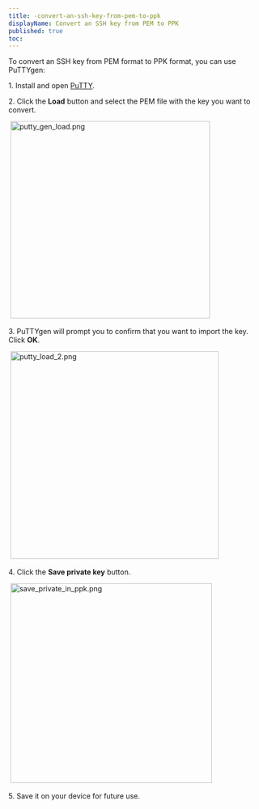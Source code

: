 ```yaml
---
title: -convert-an-ssh-key-from-pem-to-ppk
displayName: Convert an SSH key from PEM to PPK
published: true
toc:
---
```

To convert an SSH key from PEM format to PPK format, you can use PuTTYgen:

1\. Install and open [PuTTY](https://www.putty.org/).  

2\. Click the **Load** button and select the PEM file with the key you want to convert.

 <img src="https://support.gcore.com/hc/article_attachments/360011035357/putty_gen_load.png" alt="putty_gen_load.png" width="394" height="390">

3\. PuTTYgen will prompt you to confirm that you want to import the key. Click **OK**.

 <img src="https://support.gcore.com/hc/article_attachments/360011111098/putty_load_2.png" alt="putty_load_2.png" width="411" height="411">

4\. Click the **Save private key** button.

 <img src="https://support.gcore.com/hc/article_attachments/360011111118/save_private_in_ppk.png" alt="save_private_in_ppk.png" width="398" height="395">

5\. Save it on your device for future use.